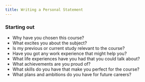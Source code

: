 ```yaml
---
title: Writing a Personal Statement
---
```

### Starting out

- Why have you chosen this course?
- What excites you about the subject?
- Is my previous or current study relevant to the course?
- Have you got any work experience that might help you?
- What life experiences have you had that you could talk about?
- What achievements are you proud of?
- What skills do you have that make you perfect for the course?
- What plans and ambitions do you have for future careers?

